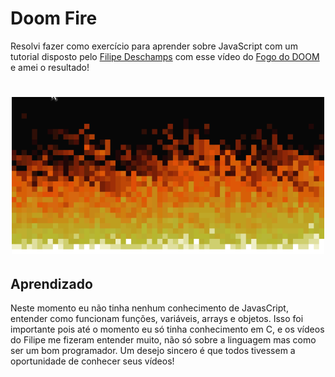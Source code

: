 # Doom Fire

Resolvi fazer como exercício para aprender sobre JavaScript com um tutorial disposto pelo [Filipe Deschamps](https://github.com/filipedeschamps) com esse vídeo do [Fogo do DOOM](https://youtu.be/fxm8cadCqbs) e amei o resultado!
<h1 align="center">
    <img alt="Doom-Fire" src="demo/Fire-Doom.gif" width="500px" />
</h1>

## Aprendizado

Neste momento eu não tinha nenhum conhecimento de JavasCript, entender como funcionam funções, variáveis, arrays e objetos. Isso foi importante pois até o momento eu só tinha conhecimento em C, e os vídeos do Filipe me fizeram entender muito, não só sobre a linguagem mas como ser um bom programador. Um desejo sincero é que todos tivessem a oportunidade de conhecer seus vídeos!
